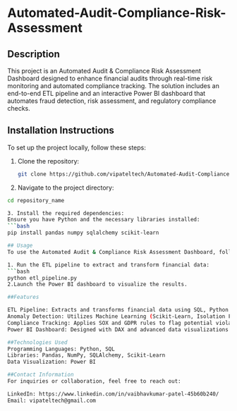 # Automated-Audit-Compliance-Risk-Assessment


## Description
This project is an Automated Audit & Compliance Risk Assessment Dashboard designed to enhance financial audits through real-time risk monitoring and automated compliance tracking. The solution includes an end-to-end ETL pipeline and an interactive Power BI dashboard that automates fraud detection, risk assessment, and regulatory compliance checks.

## Installation Instructions
To set up the project locally, follow these steps:

1. Clone the repository:
   ```bash
   git clone https://github.com/vipateltech/Automated-Audit-Compliance-Risk-Assessment.git

2. Navigate to the project directory:
  ```bash
  cd repository_name

3. Install the required dependencies:
  Ensure you have Python and the necessary libraries installed:
  ```bash
  pip install pandas numpy sqlalchemy scikit-learn

## Usage
To use the Automated Audit & Compliance Risk Assessment Dashboard, follow these steps:

1. Run the ETL pipeline to extract and transform financial data:
  ```bash
  python etl_pipeline.py
2.Launch the Power BI dashboard to visualize the results.

##Features

ETL Pipeline: Extracts and transforms financial data using SQL, Python (Pandas, NumPy, SQLAlchemy).
Anomaly Detection: Utilizes Machine Learning (Scikit-Learn, Isolation Forest) to identify high-risk transactions.
Compliance Tracking: Applies SOX and GDPR rules to flag potential violations.
Power BI Dashboard: Designed with DAX and advanced data visualizations for an interactive experience.

##Technologies Used
Programming Languages: Python, SQL
Libraries: Pandas, NumPy, SQLAlchemy, Scikit-Learn
Data Visualization: Power BI

##Contact Information
For inquiries or collaboration, feel free to reach out:

LinkedIn: https://www.linkedin.com/in/vaibhavkumar-patel-45b60b240/
Email: vipateltech@gmail.com
